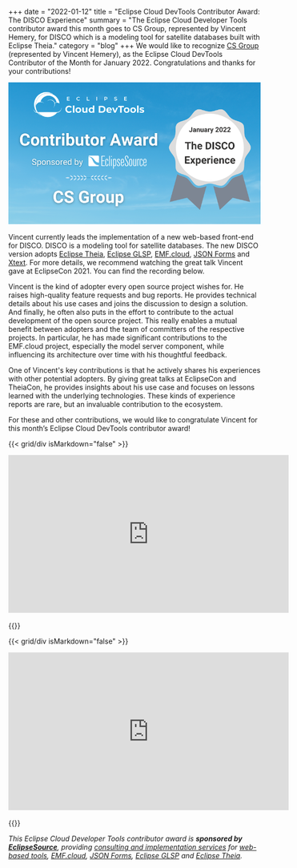 +++
date = "2022-01-12"
title = "Eclipse Cloud DevTools Contributor Award: The DISCO Experience"
summary = "The Eclipse Cloud Developer Tools contributor award this month goes to CS Group, represented by Vincent Hemery, for DISCO which is a modeling tool for satellite databases built with Eclipse Theia."
category = "blog"
+++
We would like to recognize [CS Group](https://www.csgroup.eu) (represented by Vincent Hemery), as the Eclipse Cloud DevTools Contributor of the Month for January 2022. Congratulations and thanks for your contributions!

![Contributor Award to CS Group](images/tcotm202201.png)

Vincent currently leads the implementation of a new web-based front-end for DISCO. DISCO is a modeling tool for satellite databases. The new DISCO version adopts [Eclipse Theia](https://theia-ide.org/), [Eclipse GLSP](https://www.eclipse.org/glsp/), [EMF.cloud](https://www.eclipse.org/emfcloud/), [JSON Forms](https://jsonforms.io/) and [Xtext](https://www.eclipse.org/Xtext/). For more details, we recommend watching the great talk Vincent gave at EclipseCon 2021. You can find the recording below.

Vincent is the kind of adopter every open source project wishes for. He raises high-quality feature requests and bug reports. He provides technical details about his use cases and joins the discussion to design a solution. And finally, he often also puts in the effort to contribute to the actual development of the open source project. This really enables a mutual benefit between adopters and the team of committers of the respective projects. In particular, he has made significant contributions to the EMF.cloud project, especially the model server component, while influencing its architecture over time with his thoughtful feedback.

One of Vincent's key contributions is that he actively shares his experiences with other potential adopters. By giving great talks at EclipseCon and TheiaCon, he provides insights about his use case and focuses on lessons learned with the underlying technologies. These kinds of experience reports are rare, but an invaluable contribution to the ecosystem.

For these and other contributions, we would like to congratulate Vincent for this month’s Eclipse Cloud DevTools contributor award!

{{< grid/div isMarkdown="false" >}}
<p style="text-align: center;">
<iframe width="560" height="315" src="https://www.youtube-nocookie.com/embed/Qvuzu0QoUg0" title="YouTube video player" frameborder="0" allow="accelerometer; autoplay; clipboard-write; encrypted-media; gyroscope; picture-in-picture" allowfullscreen></iframe>
</p>
{{</ grid/div >}}

{{< grid/div isMarkdown="false" >}}
<p style="text-align: center;">
<iframe width="560" height="315" src="https://www.youtube-nocookie.com/embed/T2r05Ti50Bc" title="YouTube video player" frameborder="0" allow="accelerometer; autoplay; clipboard-write; encrypted-media; gyroscope; picture-in-picture" allowfullscreen></iframe>
</p>
{{</ grid/div >}}

*This Eclipse Cloud Developer Tools contributor award is **sponsored by [EclipseSource](https://eclipsesource.com/)**, providing [consulting and implementation services](https://eclipsesource.com/services/tools/) for [web-based tools](https://eclipsesource.com/web-and-cloud-based-tools/), [EMF.cloud](https://www.eclipse.org/emfcloud/), [JSON Forms](https://jsonforms.io/), [Eclipse GLSP](https://eclipsesource.com/technology/eclipse-glsp/) and [Eclipse Theia](https://eclipsesource.com/technology/eclipse-theia/).*
